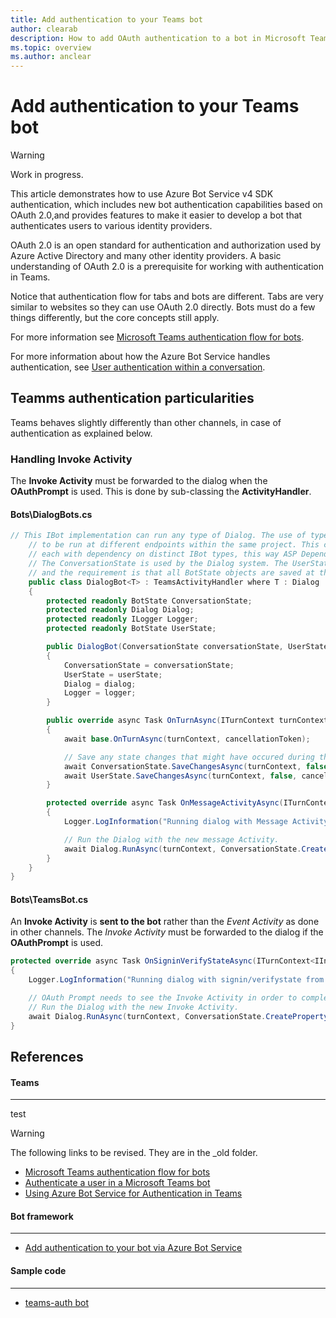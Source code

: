```yaml
---
title: Add authentication to your Teams bot
author: clearab
description: How to add OAuth authentication to a bot in Microsoft Teams.
ms.topic: overview
ms.author: anclear
---
```

# Add authentication to your Teams bot

> [!WARNING]
> Work in progress.

This article demonstrates how to use Azure Bot Service v4 SDK authentication, which includes new bot authentication capabilities based on OAuth 2.0,and provides features to make it easier to develop a bot that authenticates users to various identity providers.

OAuth 2.0 is an open standard for authentication and authorization used by Azure Active Directory and many other identity providers. A basic understanding of OAuth 2.0 is a prerequisite for working with authentication in Teams.

Notice that authentication flow for tabs and bots are different. Tabs are very similar to websites so they can use OAuth 2.0 directly. Bots must do a few things differently, but the core concepts still apply.

For more information see  [Microsoft Teams authentication flow for bots](../../../_old/concepts/bots/bot-authentication/auth-flow-bot.md).

For more information about how the Azure Bot Service handles authentication, see [User authentication within a conversation](https://docs.microsoft.com/azure/bot-service/bot-builder-concept-authentication?view=azure-bot-service-4.0).


## Teamms authentication particularities

Teams behaves slightly differently than other channels, in case of authentication as explained below.

### Handling Invoke Activity

The **Invoke Activity** must be forwarded to the dialog when the **OAuthPrompt** is used. This is done by sub-classing the **ActivityHandler**.

#### Bots\DialogBots.cs

```cs
// This IBot implementation can run any type of Dialog. The use of type parameterization is to allows multiple different bots
    // to be run at different endpoints within the same project. This can be achieved by defining distinct Controller types
    // each with dependency on distinct IBot types, this way ASP Dependency Injection can glue everything together without ambiguity.
    // The ConversationState is used by the Dialog system. The UserState isn't, however, it might have been used in a Dialog implementation,
    // and the requirement is that all BotState objects are saved at the end of a turn.
    public class DialogBot<T> : TeamsActivityHandler where T : Dialog
    {
        protected readonly BotState ConversationState;
        protected readonly Dialog Dialog;
        protected readonly ILogger Logger;
        protected readonly BotState UserState;

        public DialogBot(ConversationState conversationState, UserState userState, T dialog, ILogger<DialogBot<T>> logger)
        {
            ConversationState = conversationState;
            UserState = userState;
            Dialog = dialog;
            Logger = logger;
        }

        public override async Task OnTurnAsync(ITurnContext turnContext, CancellationToken cancellationToken = default(CancellationToken))
        {
            await base.OnTurnAsync(turnContext, cancellationToken);

            // Save any state changes that might have occured during the turn.
            await ConversationState.SaveChangesAsync(turnContext, false, cancellationToken);
            await UserState.SaveChangesAsync(turnContext, false, cancellationToken);
        }

        protected override async Task OnMessageActivityAsync(ITurnContext<IMessageActivity> turnContext, CancellationToken cancellationToken)
        {
            Logger.LogInformation("Running dialog with Message Activity.");

            // Run the Dialog with the new message Activity.
            await Dialog.RunAsync(turnContext, ConversationState.CreateProperty<DialogState>(nameof(DialogState)), cancellationToken);
        }
    }
}
```

#### Bots\TeamsBot.cs

An **Invoke Activity** is **sent to the bot** rather than the *Event Activity* as done in other channels. The *Invoke Activity* must be 
forwarded to the dialog if the **OAuthPrompt** is used. 

```cs
protected override async Task OnSigninVerifyStateAsync(ITurnContext<IInvokeActivity> turnContext, CancellationToken cancellationToken)
{
    Logger.LogInformation("Running dialog with signin/verifystate from an Invoke Activity.");

    // OAuth Prompt needs to see the Invoke Activity in order to complete the login process.
    // Run the Dialog with the new Invoke Activity.
    await Dialog.RunAsync(turnContext, ConversationState.CreateProperty<DialogState>(nameof(DialogState)), cancellationToken);
}

```

<!-- 

The sample shown next includes a reusable `TeamsActivityHandler` class which in future could be included in the Bot Framework SDK.
- The Teams channel is also capable of sending **Message Reaction Activities**. Virtual methods for these are included in the **TeamsActivityHandler**. 
- A Message Reaction Activity references the original Activity using the `replyToId`. 
  - This id would have actually been the value returned from a previous Message Activity the bot had sent. 
  - This activity should also be visible through the Activity Feed in Microsoft Teams, documentation for which can be found here [activity-feed](https://docs.microsoft.com/microsoftteams/platform/concepts/activity-feed).



## Example

The sample uses the bot authentication capabilities in Azure Bot Service, providing features to make it easier to develop a bot that authenticates users to various identity providers such as Azure AD (Azure Active Directory), GitHub, Uber, etc. You cna download the code at this location: [teams-auth bot](https://github.com/microsoft/BotBuilder-Samples/tree/master/samples/csharp_dotnetcore/46.teams-auth). 

-->

## References

#### Teams
---
 test 

> [!WARNING]
> The following links to be revised. They are in the _old folder.  

- [Microsoft Teams authentication flow for bots](../../../_old/concepts/bots/bot-authentication/auth-flow-bot.md)
- [Authenticate a user in a Microsoft Teams bot](../../../_old/concepts/bots/bot-authentication/auth-bot-aad.md)
- [Using Azure Bot Service for Authentication in Teams](../../../_old/concepts/bots/bot-authentication/auth-oauth-card.md)


#### Bot framework
----

- [Add authentication to your bot via Azure Bot Service](https://docs.microsoft.com/azure/bot-service/bot-builder-authentication?view=azure-bot-service-4.0&tabs=csharp%2Cbot-oauth)


#### Sample code
----

- [teams-auth bot](https://github.com/microsoft/BotBuilder-Samples/tree/master/samples/csharp_dotnetcore/46.teams-auth)


<!--- Ref links 
## Writing notes

 * **Purpose** Explain how to add authentication to your bot.
 * **Existing teams doc reference**
   * [https://docs.microsoft.com/en-us/microsoftteams/platform/concepts/authentication/auth-flow-bot](https://docs.microsoft.com/en-us/microsoftteams/platform/concepts/authentication/auth-flow-bot)
   * [https://docs.microsoft.com/en-us/microsoftteams/platform/concepts/authentication/auth-bot-aad](https://docs.microsoft.com/en-us/microsoftteams/platform/concepts/authentication/auth-bot-aad)
   * [https://docs.microsoft.com/en-us/microsoftteams/platform/concepts/authentication/auth-oauth-card](https://docs.microsoft.com/en-us/microsoftteams/platform/concepts/authentication/auth-oauth-card)
 * **Existing Bot framework doc reference**
   * [https://docs.microsoft.com/en-us/azure/bot-service/bot-builder-authentication?view=azure-bot-service-4.0&tabs=csharp%2Cbot-oauth](https://docs.microsoft.com/en-us/azure/bot-service/bot-builder-authentication?view=azure-bot-service-4.0&tabs=csharp%2Cbot-oauth)
 * **Code Snippets**
   * [https://github.com/microsoft/BotBuilder-Samples/tree/master/samples/csharp_dotnetcore/46.teams-auth](https://github.com/microsoft/BotBuilder-Samples/tree/master/samples/csharp_dotnetcore/46.teams-auth)
   --->